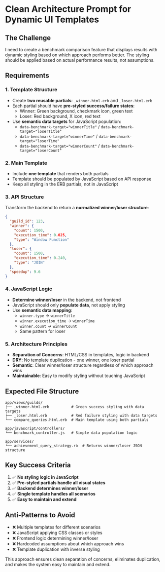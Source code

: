 # Clean Architecture Prompt for Dynamic UI Templates

## The Challenge
I need to create a benchmark comparison feature that displays results with dynamic styling based on which approach performs better. The styling should be applied based on actual performance results, not assumptions.

## Requirements

### 1. Template Structure
- Create **two reusable partials**: `_winner.html.erb` and `_loser.html.erb`
- Each partial should have **pre-styled success/failure states**:
  - Winner: Green background, checkmark icon, green text
  - Loser: Red background, X icon, red text
- Use **semantic data targets** for JavaScript population:
  - `data-benchmark-target="winnerTitle"` / `data-benchmark-target="loserTitle"`
  - `data-benchmark-target="winnerTime"` / `data-benchmark-target="loserTime"`
  - `data-benchmark-target="winnerCount"` / `data-benchmark-target="loserCount"`

### 2. Main Template
- Include **one template** that renders both partials
- Template should be populated by JavaScript based on API response
- Keep all styling in the ERB partials, not in JavaScript

### 3. API Structure
Transform the backend to return a **normalized winner/loser structure**:
```json
{
  "guild_id": 123,
  "winner": {
    "count": 1500,
    "execution_time": 0.025,
    "type": "Window Function"
  },
  "loser": {
    "count": 1500,
    "execution_time": 0.240,
    "type": "JOIN"
  },
  "speedup": 9.6
}
```

### 4. JavaScript Logic
- **Determine winner/loser** in the backend, not frontend
- JavaScript should only **populate data**, not apply styling
- Use **semantic data mapping**:
  - `winner.type` → `winnerTitle`
  - `winner.execution_time` → `winnerTime`
  - `winner.count` → `winnerCount`
  - Same pattern for loser

### 5. Architecture Principles
- **Separation of Concerns**: HTML/CSS in templates, logic in backend
- **DRY**: No template duplication - one winner, one loser partial
- **Semantic**: Clear winner/loser structure regardless of which approach wins
- **Maintainable**: Easy to modify styling without touching JavaScript

## Expected File Structure
```
app/views/guilds/
├── _winner.html.erb          # Green success styling with data targets
├── _loser.html.erb           # Red failure styling with data targets
└── compare_queries.html.erb  # Main template using both partials

app/javascript/controllers/
└── benchmark_controller.js   # Simple data population logic

app/services/
└── achievement_query_strategy.rb  # Returns winner/loser JSON structure
```

## Key Success Criteria
1. ✅ **No styling logic in JavaScript**
2. ✅ **Pre-styled partials handle all visual states**
3. ✅ **Backend determines winner/loser**
4. ✅ **Single template handles all scenarios**
5. ✅ **Easy to maintain and extend**

## Anti-Patterns to Avoid
- ❌ Multiple templates for different scenarios
- ❌ JavaScript applying CSS classes or styles
- ❌ Frontend logic determining winner/loser
- ❌ Hardcoded assumptions about which approach wins
- ❌ Template duplication with inverse styling

This approach ensures clean separation of concerns, eliminates duplication, and makes the system easy to maintain and extend.
